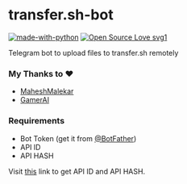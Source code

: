 # transfer.sh-bot
[![made-with-python](https://img.shields.io/badge/Made%20with-Python-1f425f.svg)](https://www.python.org/) [![Open Source Love svg1](https://badges.frapsoft.com/os/v1/open-source.svg?v=103)](https://github.com/ellerbrock/open-source-badges/)

Telegram bot to upload files to transfer.sh remotely

### My Thanks to :heart: 
  - [MaheshMalekar](https://t.me/MaheshMalekar)
  - [GamerAI](https://t.me/pppppgame)
    
### Requirements
 - Bot Token (get it from [@BotFather](https://t.me/BotFather))
 - API ID
 - API HASH 
 
Visit [this](https://my.telegram.org/) link to get API ID and API HASH.

